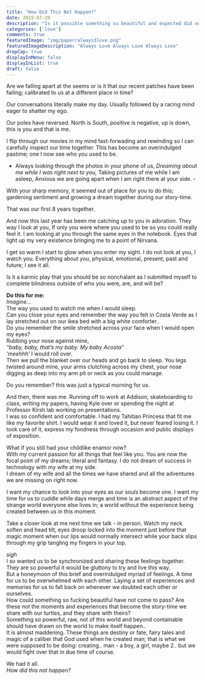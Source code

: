 ```yaml
---
title: "How Did This Not Happen?"
date: 2019-07-20
description: "Is it possible something so beautiful and expected did no come to pass?"
categories: ['love']
comments: true
featuredImage: "img/paper/always3love.png"
featuredImageDescription: "Always Love Always Love Always Love"
dropCap: true
displayInMenu: false
displayInList: true
draft: false
---
```


Are we falling apart at the seems or is it that our recent patches have been failing; calibrated to us at a different place in time? <br>

Our conversations literally make my day. Usually followed by a racing mind eager to shatter my ego. <br>

Our poles have reversed. North is South, positive is negative, up is down, this is you and that is me. <br>

I flip through our movies in my mind fast-forwading and rewinding so I can carefully inspect our time together. This has become an overindulged pastime; one I now see who you used to be. <br>
- Always looking through the photos in your phone of us,
*Dreaming about me while I was right next to you,*
Taking pictures of me while I am asleep,
Anxious we are going apart when I am right there at your side. - <br>

With your sharp memory, it seemed out of place for you to do this; gardening sentiment and growing a dream together during our story-time. <br>

That was our first 8 years together. <br>

And now this last year has been me catching up to you in adoration.
They way I look at you, If only you were where you used to be so you could really feel it.
I am looking at you through the same eyes in the notebook.
Eyes that light up my very existence bringing me to a point of Nirvana.

I get so warm I start to glow when you enter my sight. I do not look at you, I watch you. Everything about you, physical, emotional, present, past and future; I see it all. <br>

Is it a karmic play that you should be so nonchalant as I submitted myself to complete blindness outside of who you were, are, and will be? <br>

**Do this for me:** <br>
*Imagine…* <br>
The way you used to watch me when I would sleep. <br>
Can you close your eyes and remember the way you felt in Costa Verde as I lay stretched out on our ikea bed with a big white comforter.. <br>
Do you remember the smile stretched across your face when I would open my eyes? <br>
Rubbing your nose against mine, <br>
*“baby, baby, that’s my baby. My baby Acosta”* <br>
*‘meehhh’* I would roll over. <br>
Then we pull the blanket over our heads and go back to sleep. You legs twisted around mine, your arms clutching across my chest, your nose digging as deep into my arm pit or neck as you could manage. <br>

Do you remember? this was just a typical morning for us. <br>

And then, there was me. Running off to work at Addison, skateboarding to class, writing my papers, having Kyle over or spending the night at Professor Kirsh lab working on presentations. <br>
I was so confident and comfortable. I had my Tahitian Princess that fit me like my favorite shirt. I would wear it and loved it, but never feared losing it. I took care of it, express my fondness through occasion and public displays of exposition. <br>

What if you still had your childlike enamor now? <br>
With my current passion for all things that feel like you. You are now the focal point of my dreams; literal and fantasy. I do not dream of success in technology with my wife at my side. <br>
I dream of my wife and all the times we have shared and all the adventures we are missing on right now. <br>

I want my chance to look into your eyes as our souls become one. I want my time for us to cuddle while days merge and time is an abstract aspect of the strange world everyone else lives in; a world without the experience being created between us in this moment. <br>

Take a closer look at me next time we talk - in person. Watch my neck soften and head tilt, eyes droop locked into the moment just before that magic moment when our lips would normally intersect while your back slips through my grip tangling my fingers in your top. <br>

*sigh* <br>
I so wanted us to be synchronized and sharing these feelings together. They are so powerful it would be gluttony to try and live this way. <br>
But a honeymoon of this brief and overindulged myriad of feelings. A time for us to be overwhelmed with each other. Laying a set of experiences and memories for us to fall back on whenever we doubted each other or ourselves. <br>
How could something so fucking beautiful have not come to pass? Are these not the moments and experiences that become the story-time we share with our turtles, and they share with theirs? <br>
Something so powerful, raw, not of this world and beyond containable should have drawn on the world to make itself happen.. <br>
It is almost maddening. These things are destiny or fate, fairy tales and magic of a caliber that God used when he created man; that is what we were supposed to be doing: creating.. man - a boy, a girl, maybe 2.. but we would fight over that in due time of course. <br>

We had it all. <br>
*How did this not happen?*